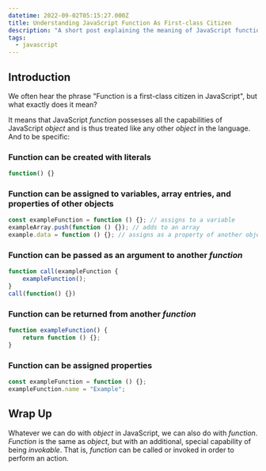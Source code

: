 ```yaml
---
datetime: 2022-09-02T05:15:27.000Z
title: Understanding JavaScript Function As First-class Citizen
description: "A short post explaining the meaning of JavaScript function as a first-class citizen."
tags:
  - javascript
---
```


## Introduction

We often hear the phrase "Function is a first-class citizen in JavaScript", but what exactly does it mean?

It means that JavaScript _function_ possesses all the capabilities of JavaScript _object_ and is thus treated like any other _object_ in the language. And to be specific:

### Function can be created with literals

```js
function() {}
```

### Function can be assigned to variables, array entries, and properties of other objects

```js
const exampleFunction = function () {}; // assigns to a variable
exampleArray.push(function () {}); // adds to an array
example.data = function () {}; // assigns as a property of another object
```

### Function can be passed as an argument to another _function_

```js
function call(exampleFunction {
    exampleFunction();
}
call(function() {})
```

### Function can be returned from another _function_

```js
function exampleFunction() {
	return function () {};
}
```

### Function can be assigned properties

```js
const exampleFunction = function () {};
exampleFunction.name = "Example";
```

## Wrap Up

Whatever we can do with _object_ in JavaScript, we can also do with _function_. _Function_ is the same as _object_, but with an additional, special capability of being _invokable_. That is, _function_ can be called or invoked in order to perform an action.
